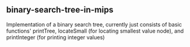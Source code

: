 binary-search-tree-in-mips
--------------------------

Implementation of a binary search tree, currently just consists of basic functions' printTree, locateSmall (for locating smallest value node), and printInteger (for printing integer values)

